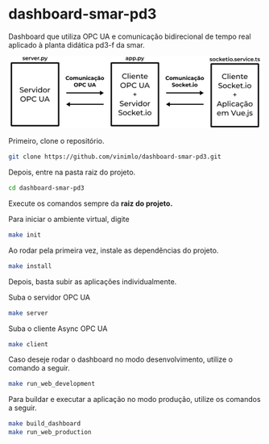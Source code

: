 # dashboard-smar-pd3
Dashboard que utiliza OPC UA e comunicação bidirecional de tempo real aplicado à planta didática pd3-f da smar.

![Arquitetura de comunicação do projeto](architecture.png)

Primeiro, clone o repositório.
```bash
git clone https://github.com/vinimlo/dashboard-smar-pd3.git
```

Depois, entre na pasta raiz do projeto.
```bash
cd dashboard-smar-pd3
```

Execute os comandos sempre da __raiz do projeto.__

Para iniciar o ambiente virtual, digite
```bash
make init
```

Ao rodar pela primeira vez, instale as dependências do projeto.
```bash
make install
```

Depois, basta subir as aplicações individualmente.

Suba o servidor OPC UA
```bash
make server
```

Suba o cliente Async OPC UA
```bash
make client
```

Caso deseje rodar o dashboard no modo desenvolvimento, utilize o comando a seguir.
```bash
make run_web_development
```

Para buildar e executar a aplicação no modo produção, utilize os comandos a seguir.
```bash
make build_dashboard
make run_web_production
```